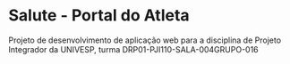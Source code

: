 # Salute - Portal do Atleta
 Projeto de desenvolvimento de aplicação web para a disciplina de Projeto Integrador da UNIVESP, turma DRP01-PJI110-SALA-004GRUPO-016
